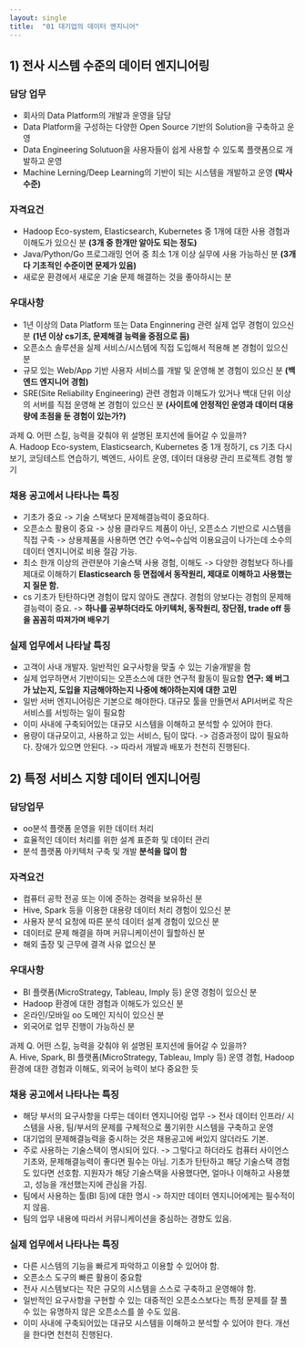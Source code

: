 ```yaml
---
layout: single
title:  "01 대기업의 데이터 엔지니어"
---
```


## 1) 전사 시스템 수준의 데이터 엔지니어링

### 담당 업무
- 회사의 Data Platform의 개발과 운영을 담당
- Data Platform을 구성하는 다양한 Open Source 기반의 Solution을 구축하고 운영
- Data Engineering Solutuon을 사용자들이 쉽게 사용할 수 있도록 플랫폼으로 개발하고 운영
- Machine Lerning/Deep Learning의 기반이 되는 시스템을 개발하고 운영 **(박사수준)**

### 자격요건
- Hadoop Eco-system, Elasticsearch, Kubernetes 중 1개에 대한 사용 경험과 이해도가 있으신 분 **(3개 중 한개만 알아도 되는 정도)**
- Java/Python/Go 프로그래밍 언어 중 최소 1개 이상 실무에 사용 가능하신 분 **(3개 다 기초적인 수준이면 문제가 있음)**
- 새로운 환경에서 새로운 기술 문제 해결하는 것을 좋아하시는 분

### 우대사항
- 1년 이상의 Data Platform 또는 Data Enginnering 관련 실제 업무 경험이 있으신 분 **(1년 이상 cs기초, 문제해결 능력을 중점으로 둠)**
- 오픈소스 솔루션을 실제 서비스/시스템에 직접 도입해서 적용해 본 경험이 있으신 분
- 규모 있는 Web/App 기반 사용자 서비스를 개발 및 운영해 본 경험이 있으신 분 **(백엔드 엔지니어 경험)**
- SRE(Site Reliability Engineering) 관련 경험과 이해도가 있거나 백대 단위 이상의 서버를 직접 운영해 본 경험이 있으신 분 **(사이트에 안정적인 운영과 데이터 대용량에 초점을 둔 경험이 있는가?)**

과제 Q. 어떤 스킬, 능력을 갖춰야 위 설명된 포지션에 들어갈 수 있을까?   
A. Hadoop Eco-system, Elasticsearch, Kubernetes 중 1개 정하기,  cs 기초 다시보기, 코딩테스트 연습하기, 벡엔드, 사이트 운영, 데이터 대용량 관리 프로젝트 경험 쌓기

### 채용 공고에서 나타나는 특징
- 기초가 중요 -> 기술 스택보다 문제해결능력이 중요하다.
- 오픈소스 활용이 중요 -> 상용 클라우드 제품이 아닌, 오픈소스 기반으로 시스템을 직접 구축 -> 상용제품을 사용하면 연간 수억~수십억 이용요금이 나가는데 소수의 데이터 엔지니어로 비용 절감 가능.
- 최소 한개 이상의 관련분야 기술스택 사용 경험, 이해도 -> 다양한 경험보다 하나를 제대로 이해하기 **Elasticsearch 등 면접에서 동작원리, 제대로 이해하고 사용했는지 질문 함.**
- cs 기초가 탄탄하다면 경험이 많지 않아도 괜찮다. 경험의 양보다는 경험의 문제해결능력이 중요. -> **하나를 공부하더라도 아키텍처, 동작원리, 장단점, trade off 등을 꼼꼼히 따져가며 배우기**

### 실제 업무에서 나타날 특징
- 고객이 사내 개발자. 일반적인 요구사항을 맞출 수 있는 기술개발을 함
- 실제 업무하면서 기반이되는 오픈소스에 대한 연구적 활동이 필요함 **연구: 왜 버그가 났는지, 도입을 지금해야하는지 나중에 해야하는지에 대한 고민**
- 일반 서버 엔지니어링은 기본으로 해야한다. 대규모 툴을 만들면서 API서버로 작은 서비스를 서빙하는 일이 필요함
- 이미 사내에 구축되어있는 대규모 시스템을 이해하고 분석할 수 있어야 한다. 
- 용량이 대규모이고, 사용하고 있는 서비스, 팀이 많다. -> 검증과정이 많이 필요하다. 장애가 있으면 안된다. -> 따라서 개발과 배포가 천천히 진행된다.

## 2) 특정 서비스 지향 데이터 엔지니어링

### 담당업무
- oo분석 플랫폼 운영을 위한 데이터 처리
- 효율적인 데이터 처리를 위한 설계 표준화 및 데이터 관리
- 분석 플랫폼 아키텍처 구축 및 개발 **분석을 많이 함**

### 자격요건
- 컴퓨터 공학 전공 또는 이에 준하는 경력을 보유하신 분
- Hive, Spark 등을 이용한 대용량 데이터 처리 경험이 있으신 분
- 사용자 분석 요청에 따른 분석 데이터 설계 경험이 있으신 분
- 데이터로 문제 해결을 하며 커뮤니케이션이 월할하신 분
- 해외 출장 및 근무에 결격 사유 없으신 분

### 우대사항
- BI 플랫폼(MicroStrategy, Tableau, Imply 등) 운영 경험이 있으신 분
- Hadoop 환경에 대한 경험과 이해도가 있으신 분
- 온라인/모바일 oo 도메인 지식이 있으신 분
- 외국어로 업무 진행이 가능하신 분

과제 Q. 어떤 스킬, 능력을 갖춰야 위 설명된 포지션에 들어갈 수 있을까?   
A. Hive, Spark, BI 플랫폼(MicroStrategy, Tableau, Imply 등) 운영 경험, Hadoop 환경에 대한 경험과 이해도, 외국어 능력이 보다 중요한 듯

### 채용 공고에서 나타나는 특징
- 해당 부서의 요구사항을 다루는 데이터 엔지니어링 업무 -> 전사 데이터 인프라/ 시스템을 사용, 팀/부서의 문제를 구체적으로 풀기위한 시스템을 구축하고 운영
- 대기업의 문제해결능력을 중시하는 것은 채용공고에 써있지 않더라도 기본.
- 주로 사용하는 기술스택이 명시되어 있다. -> 그렇다고 하더라도 컴퓨터 사이언스 기초와, 문제해결능력이 좋다면 필수는 아님. 기초가 탄탄하고 해당 기술스택 경험도 있다면 선호함. 지원자가 해당 기술스택을 사용했다면, 얼마나 이해하고 사용했고, 성능을 개선했는지에 관심을 가짐.
- 팀에서 사용하는 툴(BI 등)에 대한 명시 -> 하지만 데이터 엔지니어에게는 필수적이지 않음.
- 팀의 업무 내용에 따라서 커뮤니케이션을 중심하는 경향도 있음.

### 실제 업무에서 나타나는 특징
- 다른 시스템의 기능을 빠르게 파악하고 이용할 수 있어야 함.
- 오픈소스 도구의 빠른 활용이 중요함
- 전사 시스템보다는 작은 규모의 시스템을 스스로 구축하고 운영해야 함.
- 일반적인 요구사항을 구현할 수 있는 대중적인 오픈소스보다는 특정 문제를 잘 풀 수 있는 유명하지 않은 오픈소스를 쓸 수도 있음.
- 이미 사내에 구축되어있는 대규모 시스템을 이해하고 분석할 수 있어야 한다. 개선을 한다면 천천히 진행된다.


